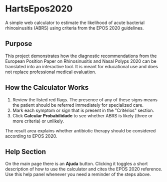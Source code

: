 # HartsEpos2020

A simple web calculator to estimate the likelihood of acute bacterial rhinosinusitis (ABRS) using criteria from the EPOS 2020 guidelines.

## Purpose

This project demonstrates how the diagnostic recommendations from the European Position Paper on Rhinosinusitis and Nasal Polyps 2020 can be translated into an interactive tool. It is meant for educational use and does not replace professional medical evaluation.

## How the Calculator Works

1. Review the listed red flags. The presence of any of these signs means the patient should be referred immediately for specialized care.
2. Mark each symptom or sign that is present in the "Critérios" section.
3. Click **Calcular Probabilidade** to see whether ABRS is likely (three or more criteria) or unlikely.

The result area explains whether antibiotic therapy should be considered according to EPOS 2020.

## Help Section

On the main page there is an **Ajuda** button. Clicking it toggles a short description of how to use the calculator and cites the EPOS 2020 reference. Use this help panel whenever you need a reminder of the steps above.

